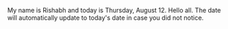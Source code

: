 My name is Rishabh and today is Thursday, August 12. Hello all. The date will automatically update to today's date in case you did not notice.
